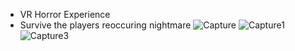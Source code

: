 - VR Horror Experience
- Survive the players reoccuring nightmare
![Capture](https://github.com/user-attachments/assets/360bbfeb-230b-490d-bbef-766c5e50a73b)
![Capture1](https://github.com/user-attachments/assets/9cf84cf2-47e9-4a2b-bfc7-28e68c6b35b1)
![Capture3](https://github.com/user-attachments/assets/aa40b28d-dcb6-475e-a761-b7354beb8847)

